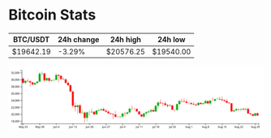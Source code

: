 # Bitcoin Stats

BTC/USDT|24h change|24h high|24h low|
|---|---|---|---|
|$19642.19|-3.29%|$20576.25|$19540.00|

<img src="./chart.svg">
